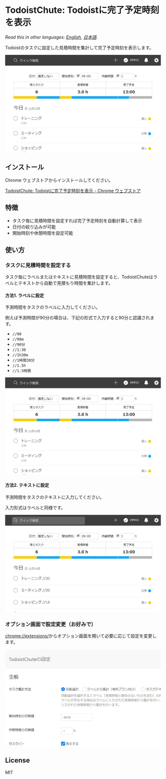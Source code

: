 # TodoistChute: Todoistに完了予定時刻を表示

*Read this in other languages: [English](README.md), [日本語](README.ja.md).*

Todoistのタスクに設定した見積時間を集計して完了予定時刻を表示します。

![todoistchute](ss/ja01.jpg)

## インストール

Chrome ウェブストアからインストールしてください。

[TodoistChute: Todoistに完了予定時刻を表示 \- Chrome ウェブストア](https://chrome.google.com/webstore/detail/todoistchute-finish-time/ghllkaandaghmnhgldofdmollpjlefmj)

## 特徴

* タスク毎に見積時間を設定すれば完了予定時刻を自動計算して表示
* 日付の絞り込みが可能
* 開始時刻や休憩時間を設定可能

## 使い方

### タスクに見積時間を設定する

タスク毎にラベルまたはテキストに見積時間を設定すると、TodoistChuteはラベルとテキストから自動で見積もり時間を集計します。

#### 方法1. ラベルに設定

予測時間をタスクのラベルに入力してください。

例えば予測時間が90分の場合は、下記の形式で入力すると90分と認識されます。

* `//90`
* `//90m`
* `//90分`
* `//1:30`
* `//1h30m`
* `//1時間30分`
* `//1.5h`
* `//1.5時間`

![label](ss/ja01.jpg)

#### 方法2. テキストに設定

予測時間をタスクのテキストに入力してください。

入力形式はラベルと同様です。

![text](ss/ja03.jpg)

### オプション画面で設定変更（お好みで）

[chrome://extensions/](chrome://extensions/)からオプション画面を開いて必要に応じて設定を変更します。

![option](ss/ja04.jpg)

## License

MIT
